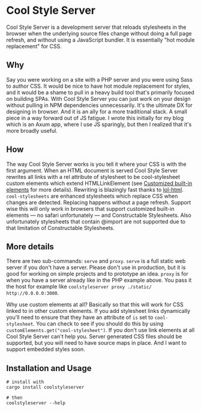 # Cool Style Server

Cool Style Server is a development server that reloads stylesheets in the browser when the underlying source files change without doing a full page refresh, and without using a JavaScript bundler. It is essentially "hot module replacement" for CSS.

## Why

Say you were working on a site with a PHP server and you were using Sass to author CSS. It would be nice to have hot module replacement for styles, and it would be a shame to pull in a heavy build tool that's primarily focused on building SPAs. With Cool Style Server you can just work on your design without pulling in NPM dependencies unnecessarily. It's the ultimate DX for designing in browser. And it is an ally for a more traditional stack. A small piece in a way forward out of JS fatigue. I wrote this initially for my blog which is an Axum app, where I use JS sparingly, but then I realized that it's more broadly useful.

## How

The way Cool Style Server works is you tell it where your CSS is with the first argument. When an HTML document is served Cool Style Server rewrites all links with a rel attribute of stylesheet to be cool-stylesheet custom elements which extend HTMLLinkElement (see [Customized built-in elements](https://developer.mozilla.org/en-US/docs/Web/API/Web_components/Using_custom_elements#customized_built-in_elements) for more details). Rewriting is blazingly fast thanks to [lol-html](https://crates.io/crates/lol-html). `cool-stylesheets` are enhanced stylesheets which replace CSS when changes are detected. Replacing happens without a page refresh. Support wise this will only work in browsers that support customized built-in elements — no safari unfortunately — and Constructable Stylesheets. Also unfortunately stylesheets that contain @import are not supported due to that limitation of Constructable Stylesheets.

## More details

There are two sub-commands: `serve` and `proxy`. `serve` is a full static web server if you don't have a server. Please don't use in production, but it is good for working on simple projects and to prototype an idea. `proxy` is for when you have a server already like in the PHP example above. You pass it the host for example like `coolstyleserver proxy ./static/ http://0.0.0.0:3000`.

Why use custom elements at all? Basically so that this will work for CSS linked to in other custom elements. If you add stylesheet links dynamically you'll need to ensure that they have an attribute of `is` set to `cool-stylesheet`. You can check to see if you should do this by using `customElements.get("cool-stylesheet")`. If you don't use link elements at all Cool Style Server can't help you. Server generated CSS files should be supported, but you will need to have source maps in place. And I want to support embedded styles soon.

## Installation and Usage

```
# install with
cargo install coolstyleserver

# then
coolstyleserver --help
```
